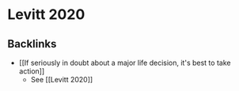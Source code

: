 # Levitt 2020
## Backlinks
* [[If seriously in doubt about a major life decision, it's best to take action]]
	* See [[Levitt 2020]]

<!-- #Life -->

<!-- {BearID:70D420F7-BA14-4807-9DE5-6DBE349F427C-15756-0000130402821059} -->
